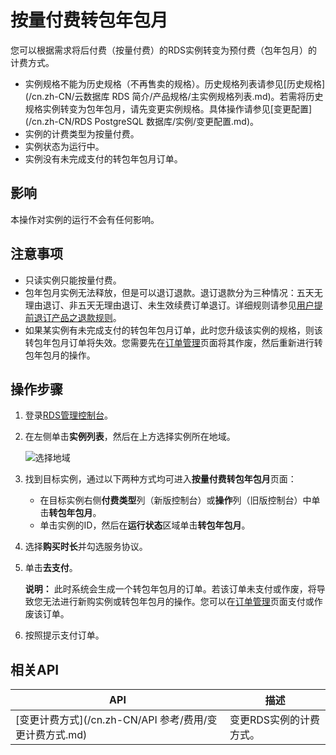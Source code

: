 # 按量付费转包年包月

您可以根据需求将后付费（按量付费）的RDS实例转变为预付费（包年包月）的计费方式。

-   实例规格不能为历史规格（不再售卖的规格）。历史规格列表请参见[历史规格](/cn.zh-CN/云数据库 RDS 简介/产品规格/主实例规格列表.md)。若需将历史规格实例转变为包年包月，请先变更实例规格。具体操作请参见[变更配置](/cn.zh-CN/RDS PostgreSQL 数据库/实例/变更配置.md)。
-   实例的计费类型为按量付费。
-   实例状态为运行中。
-   实例没有未完成支付的转包年包月订单。

## 影响

本操作对实例的运行不会有任何影响。

## 注意事项

-   只读实例只能按量付费。
-   包年包月实例无法释放，但是可以退订退款。退订退款分为三种情况：五天无理由退订、非五天无理由退订、未生效续费订单退订。详细规则请参见[用户提前退订产品之退款规则](https://help.aliyun.com/document_detail/37096.html)。
-   如果某实例有未完成支付的转包年包月订单，此时您升级该实例的规格，则该转包年包月订单将失效。您需要先在[订单管理](https://expense.console.aliyun.com/#/order/list/)页面将其作废，然后重新进行转包年包月的操作。

## 操作步骤

1.  登录[RDS管理控制台](https://rds.console.aliyun.com/)。

2.  在左侧单击**实例列表**，然后在上方选择实例所在地域。

    ![选择地域](https://static-aliyun-doc.oss-accelerate.aliyuncs.com/assets/img/zh-CN/3074469951/p36543.png)

3.  找到目标实例，通过以下两种方式均可进入**按量付费转包年包月**页面：

    -   在目标实例右侧**付费类型**列（新版控制台）或**操作**列（旧版控制台）中单击**转包年包月**。
    -   单击实例的ID，然后在**运行状态**区域单击**转包年包月**。
4.  选择**购买时长**并勾选服务协议。

5.  单击**去支付**。

    **说明：** 此时系统会生成一个转包年包月的订单。若该订单未支付或作废，将导致您无法进行新购实例或转包年包月的操作。您可以在[订单管理](https://expense.console.aliyun.com/#/order/list/)页面支付或作废该订单。

6.  按照提示支付订单。


## 相关API

|API|描述|
|---|--|
|[变更计费方式](/cn.zh-CN/API 参考/费用/变更计费方式.md)|变更RDS实例的计费方式。|

